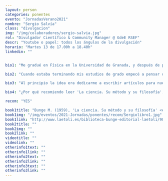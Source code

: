 ```yaml
---
layout: person
categories: ponentes
evento: "JornadasVerano2021"
nombre: "Sergio Salvía"
class: "divulgacion"
img: "/img/colaboradores/sergio-salvia.jpg"
rol: "Divulgador Científico & Community Manager @ GdeE RSEF"
descr: "Youtube o papel: todos los ángulos de la divulgación"
horario: "Martes 13 de 17.00h a 18.40h"
linkedin: ""


bio1: "Me gradué en Física en la Universidad de Granada, y después de pensarlo un poco tomé la decisión de cambiar de país y empezar mis estudios en la Universidad de Ámsterdam. Allí me encuentro cursando actualmente mis estudios de máster, de cara a especializarme en Física de la Materia Condensada."

bio2: "Cuando estaba terminando mis estudios de grado empecé a pensar que me faltaba algo. Siempre me había gustado contar cosas de física a la gente que me rodea (siempre que me preguntan, claro, que no es cuestión de ser pesado), y dando clases particulares me di cuenta de que disfrutaba con ello. Además, tenía ganas de conocer gente e implicarme en nuevos proyectos, ya que sabía que serían un buen añadido para mi currículum. Es por esto que decidí unirme al Grupo de Estudiantes de la RSEF."

bio3: "Al principio la idea era dedicarme a escribir artículos para nuestro blog, pero poco a poco fui implicándome más y disfrutando de las actividades del Grupo. Actualmente formo parte del Comité de Relaciones Publicas, y me encargo de gestionar las redes sociales y ayudar en las campañas de organización de eventos como este. ¡Formar parte del GdeE es algo que recomiendo a todo el mundo!"

bio4: "¿Por qué recomiendo leer 'La ciencia. Su método y su filosofía', de Mario Bunge? Es un libro en el que se introduce la filosofía de la ciencia de manera muy digerible, sin lenguaje rimbombante. Se aclaran conceptos que en general usamos con vaguedad, respondiendo perguntas como qué es una ley científica, qué tipos de leyes científicas existen, y en el que se esclarece un poco qué es eso de "hacer ciencia". Invita a la reflexión en cada página."

recom: "YES"

book1title: "Bunge M. (1959), 'La ciencia. Su método y su filosofía' <em>‎Laetoli</em>, ISBN: 9788492422593."
book1img: "/img/eventos/2021-Jornadas/ponentes/recom/Sergiolibro1.jpg"
book1link: "http://www.laetoli.es/biblioteca-bunge-editorial-laetoli/98-la-ciencia-su-metodo-y-su-filosofia-mario-bunge-9788492422593.html"
book2title: ""
book2img: ""
book2link: ""
videotitle: ""
videolink: ""
otherinfo1text: ""
otherinfo1link: ""
otherinfo2text: ""
otherinfo2link: ""
otherinfo3text: ""
otherinfo3link: ""
---
```

